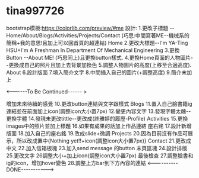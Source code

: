 # tina997726
bootstrap模板:https://colorlib.com/preview/#me
設計:
1.更改子標題 --Home/About/Blogs/Activities/Projects/Contact
  (巧思:中間寫著ME--機械系的簡稱+我的意思!且加上可以回首頁的超連結)
Home
2.更改大標題--I'm YA-Ting HSU+I'm A Freshman In Department Of Mechanical Engineering
3.更換Button --About ME! (巧思同上)且更換button樣式.
4.更換Home頁面的人物圖片--更換成自己的照片且加上去背景加換色
5.調整人物圖片的高度(上移至合適高度).
About
6.設計版面
7.填入簡介文字
8.中間插入自己的圖片(+調整高度)
9.簡介末加上<p> &lt;------To Be Continued------ &gt;</p>增加未來待續的感覺
10.更改button連結與文字跟樣式
Blogs
11.置入自己臉書籍ig連結並在前面加上icon(調整icon大小置7px)
12.變更內容文字
13.發現字體太醜--更換字體
14.發現未更改tittle--更改成(許雅婷的履歷-Profile)
Activities
15.更換images中的照片並加上標題
16.如果有成果的話加上作品連結
座右銘
17.設計新增版面
18.加入自己的座右銘
19.改成slide+微調
Projects
20.因為目前沒有作品可展示，所以改成置中{Nothing yet!!+icon(調整icon大小置7px)}
Contact
21.更改成中文
22.加入信箱板塊
23.加入send message 的button
末頁區塊
24.設計排版
25.更改文字
26調整大小+加上icon(調整icon大小置7px)
最後檢查
27.調整臉書和ig的icon，增加hover變色
28.調整上方bar到下方內容的連結
<----------DONE----------->
